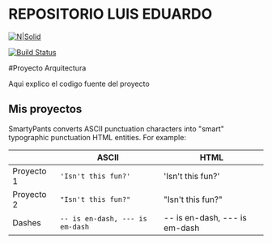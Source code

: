 # REPOSITORIO LUIS EDUARDO

[![N|Solid](https://cldup.com/dTxpPi9lDf.thumb.png)](https://nodesource.com/products/nsolid)

[![Build Status](https://travis-ci.org/joemccann/dillinger.svg?branch=master)](https://travis-ci.org/joemccann/dillinger)

#Proyecto Arquitectura

Aqui explico el codigo fuente del proyecto

## Mis proyectos

SmartyPants converts ASCII punctuation characters into "smart" typographic punctuation HTML entities. For example:

|                |ASCII                          |HTML                         |
|----------------|-------------------------------|-----------------------------|
Proyecto 1|`'Isn't this fun?'`            |'Isn't this fun?'            |
|Proyecto 2          |`"Isn't this fun?"`            |"Isn't this fun?"            |
|Dashes          |`-- is en-dash, --- is em-dash`|-- is en-dash, --- is em-dash|

